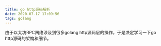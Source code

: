 ```yaml
---
title: go http源码解析
date: 2020-07-17 17:09:56
tags: golang
---
```


由于以太坊RPC网络涉及到很多golang http源码层的操作，于是决定学习一下go http源码的架构和细节。

